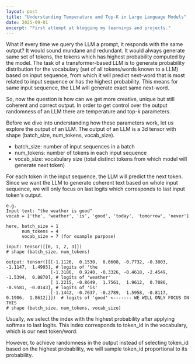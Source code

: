 ```yaml
---
layout: post
title: "Understanding Temperature and Top-K in Large Language Models"
date: 2025-09-01
excerpt: "First attempt at blogging my learnings and projects."
---
```


What if every time we query the LLM a prompt, it responds with the same output? It would sound mundane and redundant. It would always generate same set of tokens, the tokens which has highest probability computed by the model. The task of a transformer-based LLM is to generate probability distribution for the vocabulary (set of all tokens/words known to a LLM) based on input sequence, from which it will predict next-word that is most related to input sequence or has the highest probability. This means for same input sequence, the LLM will generate exact same next-word.

So, now the question is how can we get more creative, unique but still coherent and correct output. In order to get control over the output randomness of an LLM there are temperature and top-k parameters.

Before we dive into understanding how these parameters work, let us explore the output of an LLM. The output of an LLM is a 3d tensor with shape (batch_size, num_tokens, vocab_size).

- batch_size: number of input sequences in a batch
- num_tokens: number of tokens in each input sequence
- vocab_size: vocabulary size (total distinct tokens from which model will generate next token)

For each token in the input sequence, the LLM will predict the next token. Since we want the LLM to generate coherent text based on whole input sequence, we will only focus on last logits which corresponds to last input token's output.

```example
e.g.
Input text: "the weather is good"
vocab = ['the', 'weather', 'is', 'good', 'today', 'tomorrow', 'never']

here, batch_size = 1
      num_tokens = 4
      vocab_size = 7 (for example purpose)

input: tensor([[0, 1, 2, 3]])
# shape (batch_size, num_tokens)

output: tensor([[[-1.1126,  0.1530,  0.6608, -0.7732, -0.3803, -1.1147,  1.4993], # logits of 'the
                 [-1.3186,  0.9240, -0.3326, -0.4618, -2.4549, -1.5394,  0.8870], # logits of 'weather'
                 [ 1.2215, -0.8649,  1.7561,  1.9612,  0.7086, -0.9581, -0.0143], # logits of 'is'
                 [-1.1442, -0.7637, -0.2789,  1.5958, -0.8117,  0.1906,  1.8612]]])  # logits of 'good' <------- WE WILL ONLY FOCUS ON THIS
# shape (batch_size, num_tokens, vocab_size)
```

Usually, we select the index with the highest probability after applying softmax to last logits. This index corresponds to token_id in the vocabulary, which is our next token/word.

However, to achieve randomness in the output instead of selecting token_id based on the highest probability, we will sample token_id proportional to its probability.

<!--more-->
